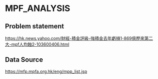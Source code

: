 # MPF_ANALYSIS

## Problem statement

https://hk.news.yahoo.com/財經-積金評級-強積金去年虧損1-869億歷來第二大-mpf人均蝕2-103600406.html

## Data Source

https://mfp.mpfa.org.hk/eng/mpp_list.jsp